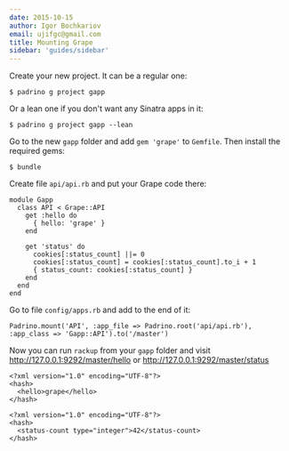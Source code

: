 ```yaml
---
date: 2015-10-15
author: Igor Bochkariov
email: ujifgc@gmail.com
title: Mounting Grape
sidebar: 'guides/sidebar'
---
```


Create your new project. It can be a regular one:

```
$ padrino g project gapp
```

Or a lean one if you don't want any Sinatra apps in it:

```
$ padrino g project gapp --lean
```

Go to the new `gapp` folder and add `gem 'grape'` to `Gemfile`. Then install the required gems:

```
$ bundle
```

Create file `api/api.rb` and put your Grape code there:

```
module Gapp
  class API < Grape::API
    get :hello do
      { hello: 'grape' }
    end

    get 'status' do
      cookies[:status_count] ||= 0
      cookies[:status_count] = cookies[:status_count].to_i + 1
      { status_count: cookies[:status_count] }
    end
  end
end
```

Go to file `config/apps.rb` and add to the end of it:

```
Padrino.mount('API', :app_file => Padrino.root('api/api.rb'), :app_class => 'Gapp::API').to('/master')
```

Now you can run `rackup` from your `gapp` folder and visit http://127.0.0.1:9292/master/hello or http://127.0.0.1:9292/master/status


```
<?xml version="1.0" encoding="UTF-8"?>
<hash>
  <hello>grape</hello>
</hash>
```

```
<?xml version="1.0" encoding="UTF-8"?>
<hash>
  <status-count type="integer">42</status-count>
</hash>
```
